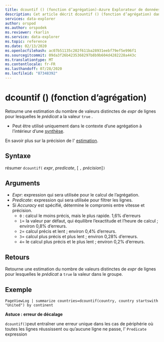 ```yaml
---
title: dcountif () (fonction d’agrégation)-Azure Explorateur de données | Microsoft Docs
description: Cet article décrit dcountif () (fonction d’agrégation) dans Azure Explorateur de données.
services: data-explorer
author: orspod
ms.author: orspodek
ms.reviewer: rkarlin
ms.service: data-explorer
ms.topic: reference
ms.date: 02/13/2020
ms.openlocfilehash: ac07b51135c202f611ba28931eebf79ef5e996f1
ms.sourcegitcommit: 09da3f26b4235368297b8b9b604d4282228a443c
ms.translationtype: MT
ms.contentlocale: fr-FR
ms.lasthandoff: 07/28/2020
ms.locfileid: "87348392"
---
```

# <a name="dcountif-aggregation-function"></a>dcountif () (fonction d’agrégation)

Retourne une estimation du nombre de valeurs distinctes de *expr* de lignes pour lesquelles le *prédicat* a la valeur `true` . 

* Peut être utilisé uniquement dans le contexte d’une agrégation à l’intérieur d’une [synthèse](summarizeoperator.md).

En savoir plus sur la précision de l' [estimation](dcount-aggfunction.md#estimation-accuracy).

## <a name="syntax"></a>Syntaxe

résumer `dcountif(` *expr*, *predicate*, [ `,` *précision*]`)`

## <a name="arguments"></a>Arguments

* *Expr*: expression qui sera utilisée pour le calcul de l’agrégation.
* *Predicate*: expression qui sera utilisée pour filtrer les lignes.
* Si *Accuracy* est spécifié, détermine le compromis entre vitesse et précision.
    * `0` : calcul le moins précis, mais le plus rapide. 1,6% d’erreurs
    * `1`= la valeur par défaut, qui équilibre l’exactitude et l’heure de calcul ; environ 0,8% d’erreurs.
    * `2`= calcul précis et lent ; environ 0,4% d’erreurs.
    * `3`= calcul plus précis et plus lent ; environ 0,28% d’erreurs.
    * `4`= le calcul plus précis et le plus lent ; environ 0,2% d’erreurs.
    
## <a name="returns"></a>Retours

Retourne une estimation du nombre de valeurs distinctes de *expr* de lignes pour lesquelles le *prédicat* a `true` la valeur dans le groupe. 

## <a name="example"></a>Exemple

```kusto
PageViewLog | summarize countries=dcountif(country, country startswith "United") by continent
```

**Astuce : erreur de décalage**

`dcountif()`peut entraîner une erreur unique dans les cas de périphérie où toutes les lignes réussissent ou qu’aucune ligne ne passe, l' `Predicate` expression